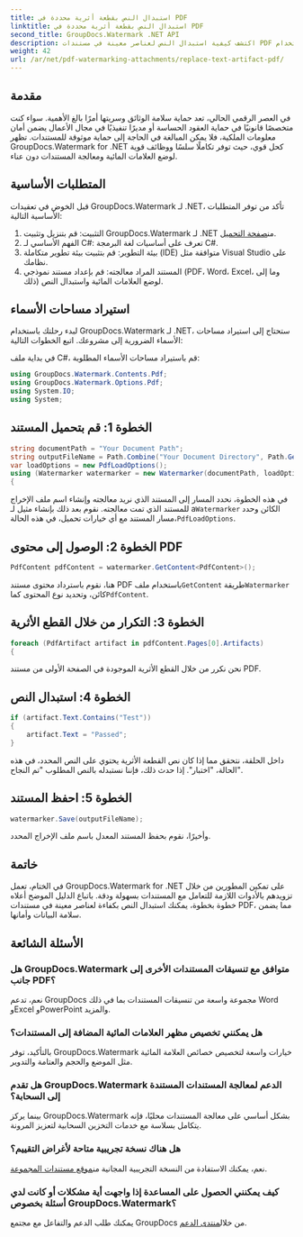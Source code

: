 ```yaml
---
title: استبدال النص بقطعة أثرية محددة في PDF
linktitle: استبدال النص بقطعة أثرية محددة في PDF
second_title: GroupDocs.Watermark .NET API
description: اكتشف كيفية استبدال النص لعناصر معينة في مستندات PDF باستخدام GroupDocs.Watermark لـ .NET. تعزيز أمن المستندات وسلامتها دون عناء.
weight: 42
url: /ar/net/pdf-watermarking-attachments/replace-text-artifact-pdf/
---
```

## مقدمة
في العصر الرقمي الحالي، تعد حماية سلامة الوثائق وسريتها أمرًا بالغ الأهمية. سواء كنت متخصصًا قانونيًا في حماية العقود الحساسة أو مديرًا تنفيذيًا في مجال الأعمال يضمن أمان معلومات الملكية، فلا يمكن المبالغة في الحاجة إلى حماية موثوقة للمستندات. تظهر GroupDocs.Watermark for .NET كحل قوي، حيث توفر تكاملًا سلسًا ووظائف قوية لوضع العلامات المائية ومعالجة المستندات دون عناء.
## المتطلبات الأساسية
قبل الخوض في تعقيدات GroupDocs.Watermark لـ .NET، تأكد من توفر المتطلبات الأساسية التالية:
1. التثبيت: قم بتنزيل وتثبيت GroupDocs.Watermark لـ .NET من[صفحة التحميل](https://releases.groupdocs.com/Watermark/net/).
2. الفهم الأساسي لـ C#: تعرف على أساسيات لغة البرمجة C#.
3. بيئة التطوير: قم بتثبيت بيئة تطوير متكاملة (IDE) متوافقة مثل Visual Studio على نظامك.
4. المستند المراد معالجته: قم بإعداد مستند نموذجي (PDF، Word، Excel، وما إلى ذلك) لوضع العلامات المائية واستبدال النص.

## استيراد مساحات الأسماء
لبدء رحلتك باستخدام GroupDocs.Watermark لـ .NET، ستحتاج إلى استيراد مساحات الأسماء الضرورية إلى مشروعك. اتبع الخطوات التالية:

في بداية ملف C#، قم باستيراد مساحات الأسماء المطلوبة:
```csharp
using GroupDocs.Watermark.Contents.Pdf;
using GroupDocs.Watermark.Options.Pdf;
using System.IO;
using System;
```
## الخطوة 1: قم بتحميل المستند
```csharp
string documentPath = "Your Document Path";
string outputFileName = Path.Combine("Your Document Directory", Path.GetFileName(documentPath));
var loadOptions = new PdfLoadOptions();
using (Watermarker watermarker = new Watermarker(documentPath, loadOptions))
{
```
 في هذه الخطوة، نحدد المسار إلى المستند الذي نريد معالجته وإنشاء اسم ملف الإخراج للمستند الذي تمت معالجته. نقوم بعد ذلك بإنشاء مثيل لـ a`Watermarker` الكائن وحدد مسار المستند مع أي خيارات تحميل، في هذه الحالة،`PdfLoadOptions`.
## الخطوة 2: الوصول إلى محتوى PDF
```csharp
PdfContent pdfContent = watermarker.GetContent<PdfContent>();
```
 هنا، نقوم باسترداد محتوى مستند PDF باستخدام ملف`GetContent` طريقة`Watermarker` كائن، وتحديد نوع المحتوى كما`PdfContent`.
## الخطوة 3: التكرار من خلال القطع الأثرية
```csharp
foreach (PdfArtifact artifact in pdfContent.Pages[0].Artifacts)
{
```
نحن نكرر من خلال القطع الأثرية الموجودة في الصفحة الأولى من مستند PDF.
## الخطوة 4: استبدال النص
```csharp
if (artifact.Text.Contains("Test"))
{
    artifact.Text = "Passed";
}
```
داخل الحلقة، نتحقق مما إذا كان نص القطعة الأثرية يحتوي على النص المحدد، في هذه الحالة، "اختبار". إذا حدث ذلك، فإننا نستبدله بالنص المطلوب "تم النجاح".
## الخطوة 5: احفظ المستند
```csharp
watermarker.Save(outputFileName);
```
وأخيرًا، نقوم بحفظ المستند المعدل باسم ملف الإخراج المحدد.

## خاتمة
في الختام، تعمل GroupDocs.Watermark for .NET على تمكين المطورين من خلال تزويدهم بالأدوات اللازمة للتعامل مع المستندات بسهولة ودقة. باتباع الدليل الموضح أعلاه خطوة بخطوة، يمكنك استبدال النص بكفاءة لعناصر معينة في مستندات PDF، مما يضمن سلامة البيانات وأمانها.
## الأسئلة الشائعة
### هل GroupDocs.Watermark متوافق مع تنسيقات المستندات الأخرى إلى جانب PDF؟
نعم، تدعم GroupDocs مجموعة واسعة من تنسيقات المستندات بما في ذلك Word وExcel وPowerPoint والمزيد.
### هل يمكنني تخصيص مظهر العلامات المائية المضافة إلى المستندات؟
بالتأكيد، توفر GroupDocs.Watermark خيارات واسعة لتخصيص خصائص العلامة المائية مثل الموضع والحجم والعتامة والتدوير.
### هل تقدم GroupDocs.Watermark الدعم لمعالجة المستندات المستندة إلى السحابة؟
بينما يركز GroupDocs.Watermark بشكل أساسي على معالجة المستندات محليًا، فإنه يتكامل بسلاسة مع خدمات التخزين السحابية لتعزيز المرونة.
### هل هناك نسخة تجريبية متاحة لأغراض التقييم؟
 نعم، يمكنك الاستفادة من النسخة التجريبية المجانية من[موقع مستندات المجموعة](https://releases.groupdocs.com/).
### كيف يمكنني الحصول على المساعدة إذا واجهت أية مشكلات أو كانت لدي أسئلة بخصوص GroupDocs.Watermark؟
 يمكنك طلب الدعم والتفاعل مع مجتمع GroupDocs من خلال[منتدى الدعم](https://forum.groupdocs.com/c/watermark/19).